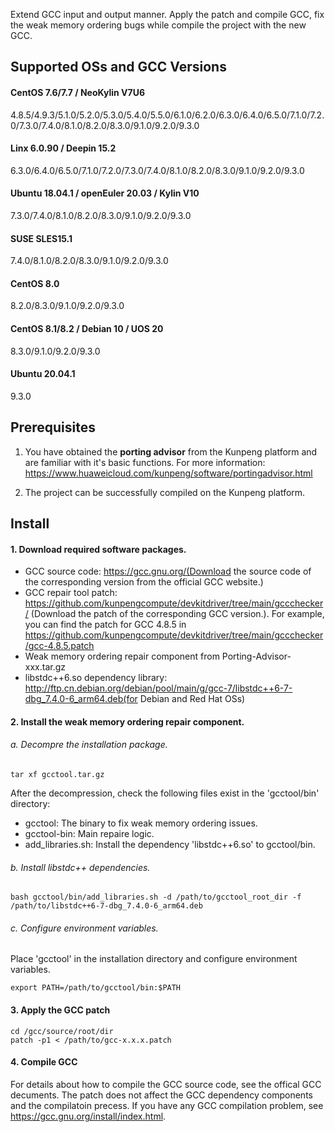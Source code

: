 Extend GCC input and output manner.
Apply the patch and compile GCC, fix the weak memory ordering bugs while compile the project with the new GCC.

## Supported OSs and GCC Versions ##

#### CentOS 7.6/7.7 / NeoKylin V7U6 ####

4.8.5/4.9.3/5.1.0/5.2.0/5.3.0/5.4.0/5.5.0/6.1.0/6.2.0/6.3.0/6.4.0/6.5.0/7.1.0/7.2.0/7.3.0/7.4.0/8.1.0/8.2.0/8.3.0/9.1.0/9.2.0/9.3.0

#### Linx 6.0.90 / Deepin 15.2 ####

6.3.0/6.4.0/6.5.0/7.1.0/7.2.0/7.3.0/7.4.0/8.1.0/8.2.0/8.3.0/9.1.0/9.2.0/9.3.0

#### Ubuntu 18.04.1 / openEuler 20.03 / Kylin V10 ####

7.3.0/7.4.0/8.1.0/8.2.0/8.3.0/9.1.0/9.2.0/9.3.0

#### SUSE SLES15.1 ####

7.4.0/8.1.0/8.2.0/8.3.0/9.1.0/9.2.0/9.3.0

#### CentOS 8.0 ####

8.2.0/8.3.0/9.1.0/9.2.0/9.3.0

#### CentOS 8.1/8.2 / Debian 10 / UOS 20 ####

8.3.0/9.1.0/9.2.0/9.3.0

#### Ubuntu 20.04.1 ####

9.3.0

## Prerequisites ##

1. You have obtained the **porting advisor** from the Kunpeng platform and are familiar with it's basic functions.
   For more information: https://www.huaweicloud.com/kunpeng/software/portingadvisor.html

2. The project can be successfully compiled on the Kunpeng platform.

## Install ##

#### 1. Download required software packages. ####

   - GCC source code: https://gcc.gnu.org/(Download the source code of the corresponding version from the official GCC website.)
   - GCC repair tool patch: https://github.com/kunpengcompute/devkitdriver/tree/main/gccchecker/ (Download the patch of the corresponding GCC version.).
     For example, you can find the patch for GCC 4.8.5 in https://github.com/kunpengcompute/devkitdriver/tree/main/gccchecker/gcc-4.8.5.patch
   - Weak memory ordering repair component from Porting-Advisor-xxx.tar.gz
   - libstdc++6.so dependency library: http://ftp.cn.debian.org/debian/pool/main/g/gcc-7/libstdc++6-7-dbg_7.4.0-6_arm64.deb(for Debian and Red Hat OSs)

#### 2. Install the weak memory ordering repair component. ####

###### a. Decompre the installation package. ######

`tar xf gcctool.tar.gz`

After the decompression, check the following files exist in the 'gcctool/bin' directory:

   - gcctool: The binary to fix weak memory ordering issues.
   - gcctool-bin: Main repaire logic.
   - add_libraries.sh: Install the dependency 'libstdc++6.so' to gcctool/bin.

###### b. Install libstdc++ dependencies. ######

`bash gcctool/bin/add_libraries.sh -d /path/to/gcctool_root_dir -f /path/to/libstdc++6-7-dbg_7.4.0-6_arm64.deb`

###### c. Configure environment variables. ######

Place 'gcctool' in the installation directory and configure environment variables.

`export PATH=/path/to/gcctool/bin:$PATH`

#### 3. Apply the GCC patch ####

```
cd /gcc/source/root/dir
patch -p1 < /path/to/gcc-x.x.x.patch
```

#### 4. Compile GCC ####

   For details about how to compile the GCC source code, see the offical GCC decuments. The patch does not affect the GCC dependency components and the compilatoin precess. If you have any GCC compilation problem, see https://gcc.gnu.org/install/index.html.

